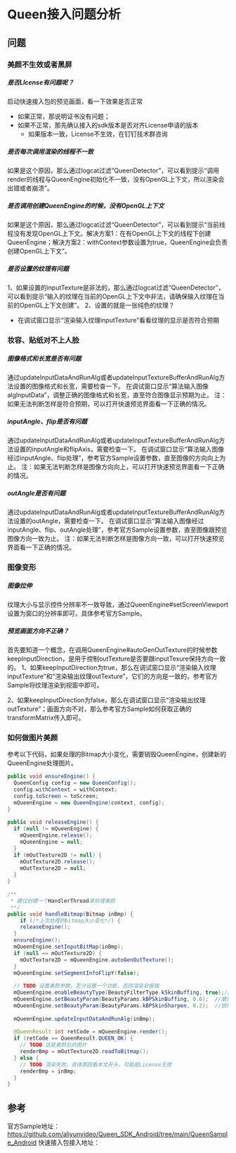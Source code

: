 # Queen接入问题分析

## 问题
### 美颜不生效或者黑屏
##### 是否LIcense有问题呢？
启动快速接入包的预览画面，看一下效果是否正常
- 如果正常，那说明证书没有问题；
- 如果不正常，那先确认接入的sdk版本是否对齐License申请的版本
    - 如果版本一致，License不生效，在钉钉技术群咨询

##### 是否每次调用渲染的线程不一致
如果是这个原因，那么通过logcat过滤“QueenDetector”，可以看到提示“调用render的线程与QueenEngine初始化不一致，没有OpenGL上下文，所以渲染会出错或者崩溃 ”。

##### 是否调用创建QueenEngine的时候，没有OpenGL上下文
如果是这个原因，那么通过logcat过滤“QueenDetector”，可以看到提示“当前线程没有发现OpenGL上下文。解决方案1：在有OpenGL上下文的线程下创建QueenEngine；解决方案2：withContext参数设置为true，QueenEngine会负责创建OpenGL上下文 ”。

##### 是否设置的纹理有问题
1、如果设置的inputTexture是非法的，那么通过logcat过滤“QueenDetector”，可以看到提示“输入的纹理在当前的OpenGL上下文中非法，请确保输入纹理在当前的OpenGL上下文创建”。
2、设置的就是一张纯色的纹理？
- 在调试窗口显示“渲染输入纹理inputTexture”看看纹理的显示是否符合预期

### 妆容、贴纸对不上人脸
##### 图像格式和长宽是否有问题
通过updateInputDataAndRunAlg或者updateInputTextureBufferAndRunAlg方法设置的图像格式和长宽，需要检查一下。
在调试窗口显示“算法输入图像algInputData”，调整正确的图像格式和长宽，直至符合图像显示预期为止。
注：如果无法判断怎样是符合预期，可以打开快速预览界面看一下正确的情况。

##### inputAngle、flip是否有问题
通过updateInputDataAndRunAlg或者updateInputTextureBufferAndRunAlg方法设置的inputAngle和flipAxis，需要检查一下。
在调试窗口显示“算法输入图像经过inputAngle、flip处理”，参考官方Sample设置参数，直至图像的方向向上为止。
注：如果无法判断怎样是图像方向向上，可以打开快速预览界面看一下正确的情况。

##### outAngle是否有问题
通过updateInputDataAndRunAlg或者updateInputTextureBufferAndRunAlg方法设置的outAngle，需要检查一下。
在调试窗口显示“算法输入图像经过inputAngle、flip、outAngle处理”，参考官方Sample设置参数，直至图像跟预览图像方向一致为止。
注：如果无法判断怎样是图像方向一致，可以打开快速预览界面看一下正确的情况。

### 图像变形
##### 图像拉伸
纹理大小与显示控件分辨率不一致导致，通过QueenEngine#setScreenViewport设置为窗口的分辨率即可，具体参考官方Sample。

##### 预览画面方向不正确？
首先要知道一个概念，在调用QueenEngine#autoGenOutTexture的时候参数keepInputDirection，是用于控制outTexture是否要跟inputTexure保持方向一致的。
1、如果keepInputDirection为true，那么在调试窗口显示“渲染输入纹理inputTexture”和“渲染输出纹理outTexture”，它们的方向是一致的，参考官方Sample将纹理渲染到视窗中即可。

2、如果keepInputDirection为false，那么在调试窗口显示“渲染输出纹理outTexture”；画面方向不对，那么参考官方Sample如何获取正确的transformMatrix传入即可。

### 如何做图片美颜
参考以下代码，如果处理的Bitmap大小变化，需要销毁QueenEngine，创建新的QueenEngine处理图片。
```JAVA
public void ensureEngine() {
  QueenConfig config = new QueenConfig();
  config.withContext = withContext;
  config.toScreen = toScreen;
  mQueenEngine = new QueenEngine(context, config);
}
​
public void releaseEngine() {
  if (null != mQueenEngine) {
    mQueenEngine.release();
    mQueenEngine = null;
  }
  if (mOutTexture2D != null) {
    mOutTexture2D.release();
    mOutTexture2D = null;
  }
}
​
/**
 * 建议创建一个HandlerThread来处理美颜
 **/
public void handleBitmap(Bitmap inBmp) {
    if (/*上次处理的bitmap大小变化*/) {
    releaseEngine();
  }
  ensureEngine();
  mQueenEngine.setInputBitMap(inBmp);
  if (null == mOutTexture2D) {
    mOutTexture2D = mQueenEngine.autoGenOutTexture();
  }
  mQueenEngine.setSegmentInfoFlipY(false);
    
  // TODO 设置美颜参数，至少设置一个功能，否则渲染会报错
  mQueenEngine.enableBeautyType(BeautyFilterType.kSkinBuffing, true);//磨皮开关
  mQueenEngine.setBeautyParam(BeautyParams.kBPSkinBuffing, 0.6);  //磨皮 [0,1]
  mQueenEngine.setBeautyParam(BeautyParams.kBPSkinSharpen, 0.2);  //锐化 [0,1]
​
  mQueenEngine.updateInputDataAndRunAlg(inBmp);
​
  @QueenResult int retCode = mQueenEngine.render();
  if (retCode == QueenResult.QUEEN_OK) {
    // TODO 这是美颜后的图片
    renderBmp = mOutTexture2D.readToBitmap();
  } else {
    // TODO 渲染失败，具体原因看本文开头，可能是License无效
    renderBmp = inBmp;
  }
}
```

## 参考
官方Sample地址：https://github.com/aliyunvideo/Queen_SDK_Android/tree/main/QueenSample_Android
快速接入包接入地址：